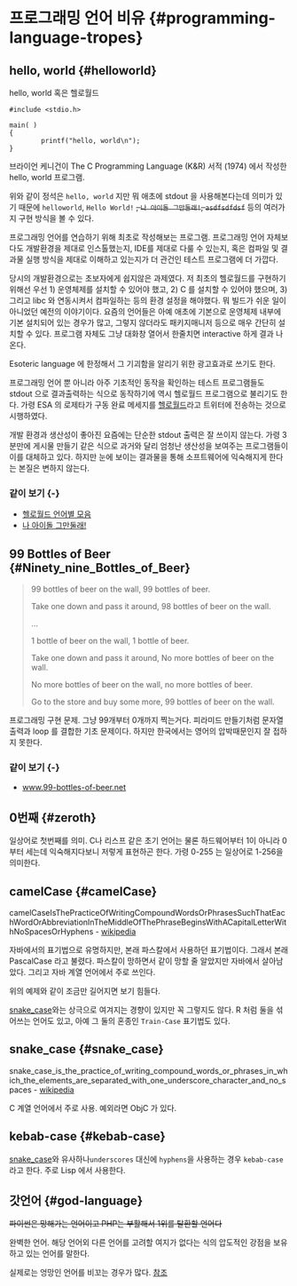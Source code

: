 # 프로그래밍 언어 비유 {#programming-language-tropes}

## hello, world {#helloworld}

hello, world 혹은 헬로월드

```
#include <stdio.h>

main( )
{
        printf("hello, world\n");
}
```

브라이언 케니건이 The C Programming Language (K&R) 서적 (1974) 에서 작성한 hello, world 프로그램.

위와 같이 정석은 `hello, world` 지만 뭐 애초에 stdout 을 사용해본다는데 의미가 있기 때문에 `helloworld`, `Hello World!` ~~, `나 아이돌 그만둘래!`, `asdfsdfdsf`~~ 등의 여러가지 구현 방식을 볼 수 있다.

프로그래밍 언어를 연습하기 위해 최초로 작성해보는 프로그램. 프로그래밍 언어 자체보다도 개발환경을 제대로 인스톨했는지, IDE를 제대로 다룰 수 있는지, 혹은 컴파일 및 결과물 실행 방식을 제대로 이해하고 있는지가 더 관건인 테스트 프로그램에 더 가깝다.

당시의 개발환경으로는 초보자에게 쉽지않은 과제였다. 저 최초의 헬로월드를 구현하기 위해선 우선 1) 운영체제를 설치할 수 있어야 했고, 2) C 를 설치할 수 있어야 했으며, 3) 그리고 libc 와 연동시켜서 컴파일하는 등의 환경 설정을 해야했다. 뭐 빌드가 쉬운 일이 아니었던 예전의 이야기이다. 요즘의 언어들은 아예 애초에 기본으로 운영체제 내부에 기본 설치되어 있는 경우가 많고, 그렇지 않더라도 패키지매니저 등으로 매우 간단히 설치할 수 있다. 프로그램 자체도 그냥 대화창 열어서 한줄치면 interactive 하게 결과 나온다.

Esoteric language 에 한정해서 그 기괴함을 알리기 위한 광고효과로 쓰기도 한다.

프로그래밍 언어 뿐 아니라 아주 기초적인 동작을 확인하는 테스트 프로그램들도 stdout 으로 결과출력하는 식으로 동작하기에 역시 헬로월드 프로그램으로 불리기도 한다. 가령 ESA 의 로제타가 구동 완료 메세지를 [헬로월드](https://twitter.com/esa_rosetta/status/425331522363596801)라고 트위터에 전송하는 것으로 시행하였다.

개발 환경과 생산성이 좋아진 요즘에는 단순한 stdout 출력은 잘 쓰이지 않는다. 가령 3분만에 게시물 만들기 같은 식으로 과거와 달리 엄청난 생산성을 보여주는 프로그램들이 이를 대체하고 있다. 하지만 눈에 보이는 결과물을 통해 소프트웨어에 익숙해지게 한다는 본질은 변하지 않는다.

### 같이 보기 {-}

* [헬로월드 언어별 모음](http://helloworldcollection.de/)
* [나 아이돌 그만둘래!](https://github.com/xnuk/idoru-yameru)

## 99 Bottles of Beer {#Ninety_nine_Bottles_of_Beer}

> 99 bottles of beer on the wall, 99 bottles of beer.
>
> Take one down and pass it around, 98 bottles of beer on the wall.
>
> ...
>
> 1 bottle of beer on the wall, 1 bottle of beer.
>
> Take one down and pass it around, No more bottles of beer on the wall.
>
> No more bottles of beer on the wall, no more bottles of beer.
>
> Go to the store and buy some more, 99 bottles of beer on the wall.

프로그래밍 구현 문제. 그냥 99개부터 0개까지 찍는거다.
피라미드 만들기처럼 문자열 출력과 loop 를 결합한 기초 문제이다.
하지만 한국에서는 영어의 압박때문인지 잘 접하지 못한다.

### 같이 보기 {-}

* www.99-bottles-of-beer.net

## 0번째 {#zeroth}
일상어로 첫번째를 의미. C나 리스프 같은 초기 언어는 물론 하드웨어부터 1이 아니라 0부터 세는데 익숙해지다보니 저렇게 표현하곤 한다. 가령 0-255 는 일상어로 1-256을 의미한다.

## camelCase {#camelCase}
camelCaseIsThePracticeOfWritingCompoundWordsOrPhrasesSuchThatEachWordOrAbbreviationInTheMiddleOfThePhraseBeginsWithACapitalLetterWithNoSpacesOrHyphens - [wikipedia](https://en.wikipedia.org/wiki/Camel_case)

자바에서의 표기법으로 유명하지만, 본래 파스칼에서 사용하던 표기법이다. 그래서 본래 PascalCase 라고 불렸다. 파스칼이 망하면서 같이 망할 줄 알았지만 자바에서 살아남았다. 그리고 자바 계열 언어에서 주로 쓰인다.

위의 예제와 같이 조금만 길어지면 보기 힘들다.

[snake_case](#snake_case)와는 상극으로 여겨지는 경향이 있지만 꼭 그렇지도 않다. R 처럼  둘을 섞어쓰는 언어도 있고, 아예 그 둘의 혼종인 `Train-Case` 표기법도 있다.

## snake_case {#snake_case}
snake_case_is_the_practice_of_writing_compound_words_or_phrases_in_which_the_elements_are_separated_with_one_underscore_character_and_no_spaces - [wikipedia](https://en.wikipedia.org/wiki/Snake_case)

C 계열 언어에서 주로 사용. 예외라면 ObjC 가 있다.

## kebab-case {#kebab-case}
[snake_case](#snake_case)와 유사하나`underscores` 대신에 `hyphens`을 사용하는 경우 `kebab-case` 라고 한다. 주로 Lisp 에서 사용한다.

## 갓언어 {#god-language}
~~파이썬은 망해가는 언어이고 PHP는 부활해서 1위를 탈환할 언어다~~

완벽한 언어. 해당 언어외 다른 언어를 고려할 여지가 없다는 식의 압도적인 강점을 보유하고 있는 언어를 말한다.

실제로는 엉망인 언어를 비꼬는 경우가 많다. [참조](https://www.google.se/url?sa=t&rct=j&q=&esrc=s&source=web&cd=1&cad=rja&uact=8&ved=0ahUKEwiD4PSJtcHQAhXMB8AKHSKmCgkQFggcMAA&url=https%3A%2F%2Ftwitter.com%2Fi%2Fmoments%2F788997459406000129&usg=AFQjCNGGG5if_BDRhoGbbmlCGb1-9NcXSQ)
